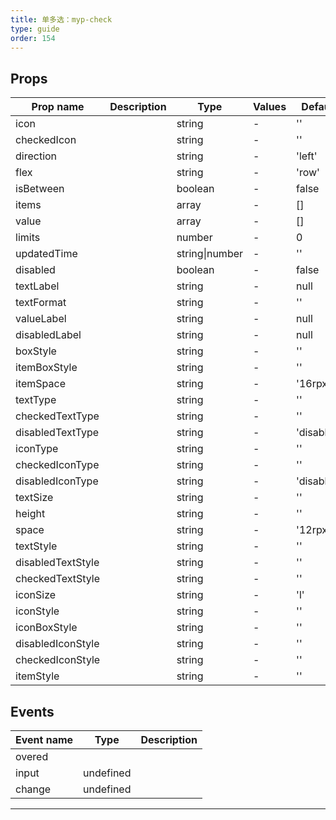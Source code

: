 ```yaml
---
title: 单多选：myp-check
type: guide
order: 154
---
```


## Props

| Prop name         | Description | Type           | Values | Default    |
| ----------------- | ----------- | -------------- | ------ | ---------- |
| icon              |             | string         | -      | ''         |
| checkedIcon       |             | string         | -      | ''         |
| direction         |             | string         | -      | 'left'     |
| flex              |             | string         | -      | 'row'      |
| isBetween         |             | boolean        | -      | false      |
| items             |             | array          | -      | []         |
| value             |             | array          | -      | []         |
| limits            |             | number         | -      | 0          |
| updatedTime       |             | string\|number | -      | ''         |
| disabled          |             | boolean        | -      | false      |
| textLabel         |             | string         | -      | null       |
| textFormat        |             | string         | -      | ''         |
| valueLabel        |             | string         | -      | null       |
| disabledLabel     |             | string         | -      | null       |
| boxStyle          |             | string         | -      | ''         |
| itemBoxStyle      |             | string         | -      | ''         |
| itemSpace         |             | string         | -      | '16rpx'    |
| textType          |             | string         | -      | ''         |
| checkedTextType   |             | string         | -      | ''         |
| disabledTextType  |             | string         | -      | 'disabled' |
| iconType          |             | string         | -      | ''         |
| checkedIconType   |             | string         | -      | ''         |
| disabledIconType  |             | string         | -      | 'disabled' |
| textSize          |             | string         | -      | ''         |
| height            |             | string         | -      | ''         |
| space             |             | string         | -      | '12rpx'    |
| textStyle         |             | string         | -      | ''         |
| disabledTextStyle |             | string         | -      | ''         |
| checkedTextStyle  |             | string         | -      | ''         |
| iconSize          |             | string         | -      | 'l'        |
| iconStyle         |             | string         | -      | ''         |
| iconBoxStyle      |             | string         | -      | ''         |
| disabledIconStyle |             | string         | -      | ''         |
| checkedIconStyle  |             | string         | -      | ''         |
| itemStyle         |             | string         | -      | ''         |

## Events

| Event name | Type      | Description |
| ---------- | --------- | ----------- |
| overed     |           |
| input      | undefined |
| change     | undefined |

---

